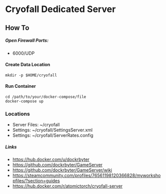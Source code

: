 # Cryofall Dedicated Server
## How To

##### Open Firewall Ports:
 - 6000/UDP

#### Create Data Location
```
mkdir -p $HOME/cryofall
 ```

#### Run Container
```
cd /path/to/your/docker-compose/file
docker-compose up
 ```

### Locations
 - Server Files: ~/cryofall
 - Settings:  ~/cryofall/SettingsServer.xml
 - Settings:  ~/cryofall/ServerRates.config

##### Links
 - https://hub.docker.com/u/dockrbyter
 - https://github.com/dockrbyter/GameServer
 - https://github.com/dockrbyter/GameServer/wiki
 - https://steamcommunity.com/profiles/76561198120366828/myworkshopfiles/?section=guides
 - https://hub.docker.com/r/atomictorch/cryofall-server
